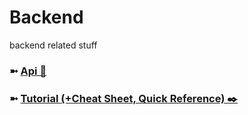 # Backend
backend related stuff

### ➼ [Api 🔗](Api)
### ➼ [Tutorial (+Cheat Sheet, Quick Reference) ✒️](Tutorial)
